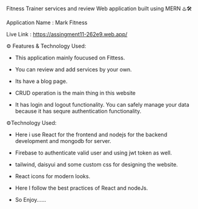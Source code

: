 Fitness Trainer services and review Web application built using MERN ♨️🛠️

Application Name : Mark Fitness

Live Link : https://assingment11-262e9.web.app/

⚙️ Features & Technology Used:

- This application mainly foucused on Fittess.

- You can review and add services by your own.

- Its have a blog page.

- CRUD operation is the main thing in this website

- It has login and logout functionality. You can safely manage your data because it has sequre authentication functionality.

⚙️Technology Used:

- Here i use React for the frontend and nodejs for the backend development and mongodb for server.

- Firebase to authenticate valid user and using jwt token as well.

- tailwind, daisyui and some custom css for designing the website.

- React icons for modern looks.

- Here I follow the best practices of React and nodeJs.

- So Enjoy......
